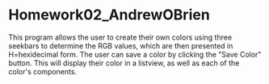 # Homework02_AndrewOBrien
This program allows the user to create their own colors using three seekbars to determine the RGB values, which are then presented in H=hexidecimal form.
The user can save a color by clicking the "Save Color" button. This will display their color in a listview, as well as each of the color's components.
